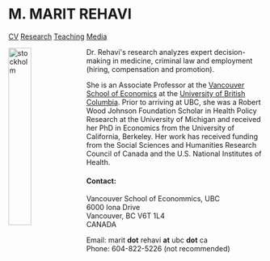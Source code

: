 # M. MARIT REHAVI                           

[CV]() [Research]() [Teaching]()  [Media](https://maritrehavi.github.io/profile/media) 


<img src="stockholm.jpg" alt="stockholm" align="left" width="30%"/>  Dr. Rehavi's research analyzes expert decision-making in medicine, criminal law and employment (hiring, compensation and promotion). 

She is an Associate Professor at the [Vancouver School of Economics](https://economics.ubc.ca) at the [University of British Columbia](https://www.ubc.ca/). Prior to arriving at UBC, she was a Robert Wood Johnson Foundation Scholar in Health Policy Research at the University of Michigan and received her PhD in Economics from the University of California, Berkeley.  Her work has received funding from the Social Sciences and Humanities Research Council of Canada and the U.S. National Institutes of Health.

#### Contact:
Vancouver School of Econommics, UBC \
6000 Iona Drive \
Vancouver, BC V6T 1L4 \
CANADA

Email: marit **dot** rehavi **at** ubc **dot** ca \
Phone: 604-822-5226 (not recommended)
